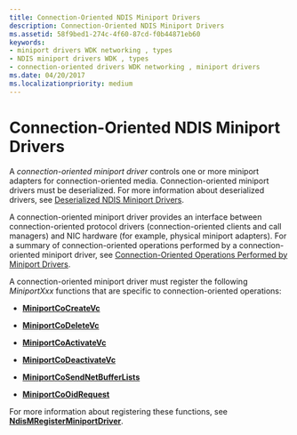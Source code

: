 ```yaml
---
title: Connection-Oriented NDIS Miniport Drivers
description: Connection-Oriented NDIS Miniport Drivers
ms.assetid: 58f9bed1-274c-4f60-87cd-f0b44871eb60
keywords:
- miniport drivers WDK networking , types
- NDIS miniport drivers WDK , types
- connection-oriented drivers WDK networking , miniport drivers
ms.date: 04/20/2017
ms.localizationpriority: medium
---
```


# Connection-Oriented NDIS Miniport Drivers





A *connection-oriented miniport driver* controls one or more miniport adapters for connection-oriented media. Connection-oriented miniport drivers must be deserialized. For more information about deserialized drivers, see [Deserialized NDIS Miniport Drivers](deserialized-ndis-miniport-drivers.md).

A connection-oriented miniport driver provides an interface between connection-oriented protocol drivers (connection-oriented clients and call managers) and NIC hardware (for example, physical miniport adapters). For a summary of connection-oriented operations performed by a connection-oriented miniport driver, see [Connection-Oriented Operations Performed by Miniport Drivers](connection-oriented-operations-performed-by-miniport-drivers.md).

A connection-oriented miniport driver must register the following *MiniportXxx* functions that are specific to connection-oriented operations:

-   [**MiniportCoCreateVc**](https://msdn.microsoft.com/library/windows/hardware/ff559354)

-   [**MiniportCoDeleteVc**](https://msdn.microsoft.com/library/windows/hardware/ff559358)

-   [**MiniportCoActivateVc**](https://msdn.microsoft.com/library/windows/hardware/ff559351)

-   [**MiniportCoDeactivateVc**](https://msdn.microsoft.com/library/windows/hardware/ff559356)

-   [**MiniportCoSendNetBufferLists**](https://msdn.microsoft.com/library/windows/hardware/ff559365)

-   [**MiniportCoOidRequest**](https://msdn.microsoft.com/library/windows/hardware/ff559362)

For more information about registering these functions, see [**NdisMRegisterMiniportDriver**](https://msdn.microsoft.com/library/windows/hardware/ff563654).

 

 





